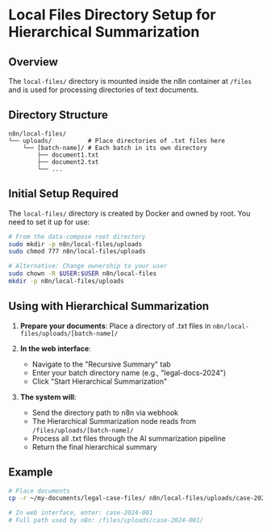 # Local Files Directory Setup for Hierarchical Summarization

## Overview

The `local-files/` directory is mounted inside the n8n container at `/files` and is used for processing directories of text documents.

## Directory Structure

```
n8n/local-files/
└── uploads/          # Place directories of .txt files here
    └── [batch-name]/ # Each batch in its own directory
        ├── document1.txt
        ├── document2.txt
        └── ...
```

## Initial Setup Required

The `local-files/` directory is created by Docker and owned by root. You need to set it up for use:

```bash
# From the data-compose root directory
sudo mkdir -p n8n/local-files/uploads
sudo chmod 777 n8n/local-files/uploads

# Alternative: Change ownership to your user
sudo chown -R $USER:$USER n8n/local-files
mkdir -p n8n/local-files/uploads
```

## Using with Hierarchical Summarization

1. **Prepare your documents**: Place a directory of .txt files in `n8n/local-files/uploads/[batch-name]/`

2. **In the web interface**:
   - Navigate to the "Recursive Summary" tab
   - Enter your batch directory name (e.g., "legal-docs-2024")
   - Click "Start Hierarchical Summarization"

3. **The system will**:
   - Send the directory path to n8n via webhook
   - The Hierarchical Summarization node reads from `/files/uploads/[batch-name]/`
   - Process all .txt files through the AI summarization pipeline
   - Return the final hierarchical summary

## Example

```bash
# Place documents
cp -r ~/my-documents/legal-case-files/ n8n/local-files/uploads/case-2024-001/

# In web interface, enter: case-2024-001
# Full path used by n8n: /files/uploads/case-2024-001/
```